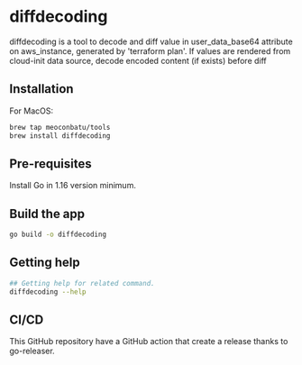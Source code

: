 # diffdecoding

diffdecoding is a tool to decode and diff value in user_data_base64 attribute on aws_instance, generated by 'terraform plan'.
If values are rendered from cloud-init data source, decode encoded content (if exists) before diff

## Installation

For MacOS:

```sh
brew tap meoconbatu/tools
brew install diffdecoding
```

## Pre-requisites

Install Go in 1.16 version minimum.

## Build the app

```sh
go build -o diffdecoding
```

## Getting help

```sh
## Getting help for related command.
diffdecoding --help
```

## CI/CD

This GitHub repository have a GitHub action that create a release thanks to go-releaser.
